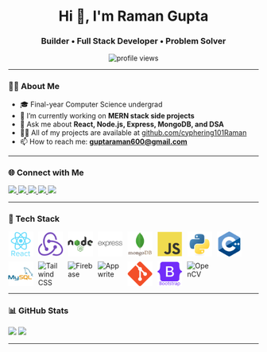 <h1 align="center">Hi 👋, I'm Raman Gupta</h1>
<h3 align="center">Builder • Full Stack Developer • Problem Solver</h3>

<p align="center">
  <img src="https://komarev.com/ghpvc/?username=cyphering101raman&label=Profile%20Views&color=0e75b6&style=flat" alt="profile views" />
</p>

---

### 👨‍💻 About Me

- 🎓 Final-year Computer Science undergrad
- 🔭 I’m currently working on **MERN stack side projects**
- 💬 Ask me about **React, Node.js, Express, MongoDB, and DSA**
- 👨‍💻 All of my projects are available at [github.com/cyphering101Raman](https://github.com/cyphering101Raman)
- 📫 How to reach me: **guptaraman600@gmail.com**

---

### 🌐 Connect with Me

<p align="left">
  <a href="https://twitter.com/raman__gupta" target="_blank">
    <img src="https://img.shields.io/badge/Twitter-%231DA1F2.svg?&style=for-the-badge&logo=twitter&logoColor=white" />
  </a>
  <a href="https://linkedin.com/in/raman--gupta" target="_blank">
    <img src="https://img.shields.io/badge/LinkedIn-%230077B5.svg?&style=for-the-badge&logo=linkedin&logoColor=white" />
  </a>
  <a href="https://instagram.com/me.ramangupta" target="_blank">
    <img src="https://img.shields.io/badge/Instagram-%23E4405F.svg?&style=for-the-badge&logo=instagram&logoColor=white" />
  </a>
  <a href="https://www.codechef.com/users/raman_gupta" target="_blank">
    <img src="https://img.shields.io/badge/CodeChef-%23B92B27.svg?&style=for-the-badge&logo=codechef&logoColor=white" />
  </a>
  <a href="https://www.hackerrank.com/guptaraman600" target="_blank">
    <img src="https://img.shields.io/badge/HackerRank-%232EC866.svg?&style=for-the-badge&logo=hackerrank&logoColor=white" />
  </a>
</p>

---

### 🧰 Tech Stack

<div align="left" style="display: flex; flex-wrap: wrap; gap: 10px;">

  <img src="https://raw.githubusercontent.com/devicons/devicon/master/icons/react/react-original-wordmark.svg" alt="React" width="50" height="50"/>
  <img src="https://raw.githubusercontent.com/devicons/devicon/master/icons/redux/redux-original.svg" alt="Redux" width="50" height="50"/>
  <img src="https://raw.githubusercontent.com/devicons/devicon/master/icons/nodejs/nodejs-original-wordmark.svg" alt="Node.js" width="50" height="50"/>
  <img src="https://raw.githubusercontent.com/devicons/devicon/master/icons/express/express-original-wordmark.svg" alt="Express.js" width="50" height="50"/>
  <img src="https://raw.githubusercontent.com/devicons/devicon/master/icons/mongodb/mongodb-original-wordmark.svg" alt="MongoDB" width="50" height="50"/>
  <img src="https://raw.githubusercontent.com/devicons/devicon/master/icons/javascript/javascript-original.svg" alt="JavaScript" width="50" height="50"/>
  <img src="https://raw.githubusercontent.com/devicons/devicon/master/icons/python/python-original.svg" alt="Python" width="50" height="50"/>
  <img src="https://raw.githubusercontent.com/devicons/devicon/master/icons/cplusplus/cplusplus-original.svg" alt="C++" width="50" height="50"/>
  <img src="https://raw.githubusercontent.com/devicons/devicon/master/icons/mysql/mysql-original-wordmark.svg" alt="MySQL" width="50" height="50"/>
  <img src="https://www.vectorlogo.zone/logos/tailwindcss/tailwindcss-icon.svg" alt="Tailwind CSS" width="50" height="50"/>
  <img src="https://www.vectorlogo.zone/logos/firebase/firebase-icon.svg" alt="Firebase" width="50" height="50"/>
  <img src="https://www.vectorlogo.zone/logos/appwriteio/appwriteio-icon.svg" alt="Appwrite" width="50" height="50"/>
  <img src="https://raw.githubusercontent.com/devicons/devicon/master/icons/git/git-original.svg" alt="Git" width="50" height="50"/>
  <img src="https://raw.githubusercontent.com/devicons/devicon/master/icons/bootstrap/bootstrap-plain-wordmark.svg" alt="Bootstrap" width="50" height="50"/>
  <img src="https://www.vectorlogo.zone/logos/opencv/opencv-icon.svg" alt="OpenCV" width="50" height="50"/>

</div>


---

### 📊 GitHub Stats

<p align="left">
  <img src="https://github-readme-stats.vercel.app/api?username=cyphering101raman&show_icons=true&theme=radical" width="48%" />
  <img src="https://github-readme-stats.vercel.app/api/top-langs/?username=cyphering101raman&layout=compact&theme=radical" width="48%" />
</p>

---

